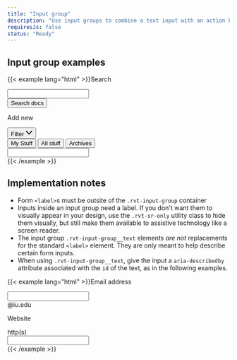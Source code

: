 ```yaml
---
title: "Input group"
description: "Use input groups to combine a text input with an action button or dropdown menu."
requiresJs: false
status: "Ready"
---
```


## Input group examples
{{< example lang="html" >}}<label for="search" class="rvt-sr-only">Search</label>
<div class="rvt-input-group">
    <input class="rvt-input-group__input" type="text" id="search">
    <div class="rvt-input-group__append">
        <button class="rvt-button">Search docs</button>
    </div>
</div>

<label for="segmented-prepend" class="rvt-sr-only">Add new</label>
<div class="rvt-input-group rvt-m-top-xl">
    <div class="rvt-input-group__prepend">
        <div class="rvt-dropdown">
            <button type="button" class="rvt-button rvt-p-right-xs rvt-p-left-xs" data-dropdown-toggle="segmented-prepend-example">
                <span class="rvt-m-right-xs">Filter</span>
                <svg aria-hidden="true" xmlns="http://www.w3.org/2000/svg" width="16" height="16" viewBox="0 0 16 16">
                    <path fill="currentColor" d="M8,12.46a2,2,0,0,1-1.52-.7L1.24,5.65a1,1,0,1,1,1.52-1.3L8,10.46l5.24-6.11a1,1,0,0,1,1.52,1.3L9.52,11.76A2,2,0,0,1,8,12.46Z"/>
                </svg>
            </button>
            <div class="rvt-dropdown__menu" role="menu" aria-hidden="true" id="segmented-prepend-example">
                <button type="button" role="menuitemradio">My Stuff</button>
                <button type="button" role="menuitemradio" aria-checked="true">All stuff</button>
                <button type="button" role="menuitemradio">Archives</button>
            </div>
        </div>
    </div>
    <input class="rvt-input-group__input" type="text" id="segmented-prepend">
</div>
{{< /example >}}

## Implementation notes
- Form `<label>`s must be outsite of the `.rvt-input-group` container
- Inputs inside an input group need a label. If you don't want them to visually appear in your design, use the `.rvt-sr-only` utility class to hide them visually, but still make them available to assistive technology like a screen reader.
- The input group `.rvt-input-group__text` elements _are not_ replacements for the standard `<label>` element. They are only meant to help describe certain form inputs.
- When using `.rvt-input-group__text`, give the input a `aria-describedby` attribute associated with the `id` of the text, as in the following examples.

{{< example lang="html" >}}<label for="text-append-example" >Email address</label>
<div class="rvt-input-group">
    <input class="rvt-input-group__input" type="text" id="text-append-example" aria-describedby="email-text">
    <div class="rvt-input-group__append">
        <div class="rvt-input-group__text" id="email-text">@iu.edu</div>
    </div>
</div>

<label for="text-prepend-example" class="rvt-sr-only">Website</label>
<div class="rvt-input-group rvt-m-top-xl">
    <div class="rvt-input-group__prepend">
        <div class="rvt-input-group__text" id="website-text">http(s)</div>
    </div>
    <input class="rvt-input-group__input" type="text" id="text-prepend-example" aria-describedby="website-text">
</div>
{{< /example >}}